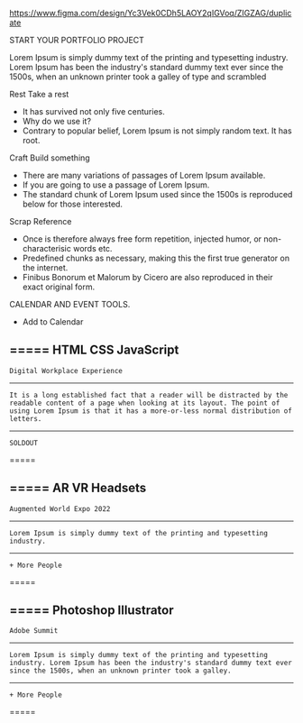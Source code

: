 https://www.figma.com/design/Yc3Vek0CDh5LAOY2qIGVoq/ZIGZAG/duplicate

START YOUR
PORTFOLIO
PROJECT

Lorem Ipsum is simply dummy text of the printing and typesetting industry. Lorem Ipsum has been the industry's standard dummy text ever since the 1500s, when an unknown printer took a galley of type and scrambled

Rest
Take a rest
- It has survived not only five centuries.
- Why do we use it?
- Contrary to popular belief, Lorem Ipsum is not simply random text. It has root.

Craft
Build something
- There are many variations of passages of Lorem Ipsum available.
- If you are going to use a passage of Lorem Ipsum.
- The standard chunk of Lorem Ipsum used since the 1500s is reproduced below for those interested.

Scrap
Reference
- Once is therefore always free form repetition, injected humor, or non-characterisic words etc.
- Predefined chunks as necessary, making this the first true generator on the internet.
- Finibus Bonorum et Malorum by Cicero are also reproduced in their exact original form.


CALENDAR AND
EVENT TOOLS.

+ Add to Calendar

===== 
    HTML CSS JavaScript
-----
    Digital Workplace Experience
-----
    It is a long established fact that a reader will be distracted by the readable content of a page when looking at its layout. The point of using Lorem Ipsum is that it has a more-or-less normal distribution of letters.
-----
    SOLDOUT
===== 

===== 
    AR VR Headsets
-----
    Augmented World Expo 2022
-----
    Lorem Ipsum is simply dummy text of the printing and typesetting industry.
-----
    + More People
===== 

===== 
    Photoshop Illustrator
----
    Adobe Summit
----
    Lorem Ipsum is simply dummy text of the printing and typesetting industry. Lorem Ipsum has been the industry's standard dummy text ever since the 1500s, when an unknown printer took a galley.
----
    + More People
===== 

